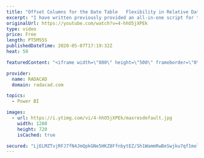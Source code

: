 ```yaml
---
title: "Offset Columns for the Date Table   Flexibility in Relative Date Filtering for Power BI"
excerpt: "I have written previously provided an all-in-one script for the date dimension, and also wrote an article about the relative date slicer. However, sometimes you cannot use the relative date slicer (timezone issue can be one example), adding offset columns help to overcome that challenge, and still be"
originalUrl: https://youtube.com/watch?v=4-hhO5jXPEk
type: video
price: Free
length: PT5M55S
publishedDateTime: 2020-05-07T17:19:32Z
heat: 50

featuredContent: "<iframe width=\"800\" height=\"500\" frameborder=\"0\" src=\"https://www.youtube.com/embed/4-hhO5jXPEk\" allow=\"accelerometer; autoplay; encrypted-media; gyroscope; picture-in-picture\" allowfullscreen></iframe>"

provider:
  name: RADACAD
  domain: radacad.com

topics:
  - Power BI

images:
  - url: https://i.ytimg.com/vi/4-hhO5jXPEk/maxresdefault.jpg
    width: 1280
    height: 720
    isCached: true

secured: "LjELMZTvjRFJ7fN4JmQpkGNe5HKZ8FfnbytEZ/Sh1WammRwBeSwjku7qf1molWYIHvZcrO57aM7dmWVMy1tI6eaB2ICwc/WYVrBXl9sF1JF6BiSns/ABcIfTPA6ug2p1nHb+I4dreyMoLyhLGWEIANce2NK3EtpT/EK8JukYSuCS1VFTzJLjm0lzK8o4eYLBd2b6JrXDzMLICPiHjVvfOYebJGVZ9KvcbCjdHre0AAvKBaN8pQJdHRiuyBRl3jWPXAnXFH2apVRlKuTRdZGhhAUuIANHA1UNTFuRIo9BLrcZuTA5tmARceR2rF46e0sEBKz+/uO7KgRrNg0dHz2k+1GsefL+Bmi4sdQdxif9Zu8mWpQnOidbtZlbbsXubj+QkEdM1dZGWG7yUNaf50XHUjtv8FPm5BAAhZAn40wFLKM=;p+hXQzqF8d5B8FfStaAgTQ=="
---
```



